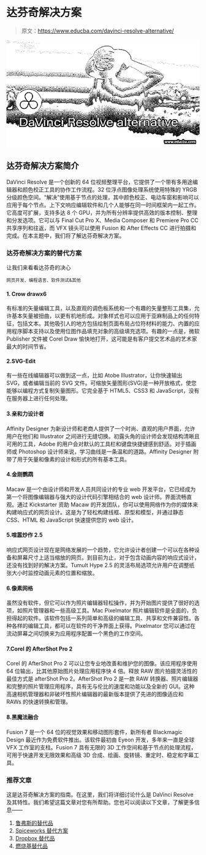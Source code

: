 # 达芬奇解决方案

> 原文：<https://www.educba.com/davinci-resolve-alternative/>

![DaVinci Resolve alternative](img/cd2a6838de58981a39d85ff1b791559c.png)



## 达芬奇解决方案简介

DaVinci Resolve 是一个创新的 64 位视频整理平台，它提供了一个带有多用途编辑器和颜色校正工具的协作工作流程。32 位浮点图像处理系统使用特殊的 YRGB 分级颜色空间。“解决”使用基于节点的处理，其中颜色校正、电动车窗和影响可以应用于每个节点。上下文响应编辑软件和几个人能够在同一时间框架内一起工作。它高度可扩展，支持多达 8 个 GPU，并为所有分辨率提供高效的版本控制、整理和分发选项。它可以与 Final Cut Pro X、Media Composer 和 Premiere Pro CC 共享序列和往返，而 VFX 镜头可以使用 Fusion 和 After Effects CC 进行拍摄和完成。在本主题中，我们将了解达芬奇解决方案。

### 达芬奇解决方案的替代方案

让我们来看看达芬奇的决心

<small>网页开发、编程语言、软件测试&其他</small>

#### 1\. Crow drawx6

有标准的矢量编辑工具，以及直观的调色板系统和一个有趣的矢量整形工具集，允许基本矢量被扭曲，以更有机地形成。对象样式也可以应用于亚麻制品上的任何特征，包括文本。其他吸引人的地方包括绘制页面布局占位符材料的能力、内置的应用程序脚本支持以及使用位图作品填充对象的高级填充选项。有趣的一点是，微软 Publisher 文件被 Corel Draw 愉快地打开，这可能是有客户提交艺术品的艺术家最大的时间节省。

#### 2.SVG-Edit

有一些在线编辑器可以做到这一点，比如 Atobe Illustrator，让你快速输出 SVG，或者编辑当前的 SVG 文件。可缩放矢量图形(SVG)是一种开放格式，使您能够以编程方式复制矢量图形。它完全基于 HTML5、CSS3 和 JavaScript，没有在服务器上进行任何处理。

#### 3.亲和力设计者

Affinity Designer 为新设计师和老商人提供了一个时尚、直观的用户界面，允许用户在他们和 Illustrator 之间进行无缝切换。初露头角的设计师会发现结构清晰且可用的工具，Adobe 的用户会对默认的工具栏和键盘快捷键感到舒适。对于插画师或 Photoshop 设计师来说，学习曲线是一条温和的道路。Affinity Designer 附带了用于矢量和像素的设计和形式的所有基本工具。

#### 4.金刚鹦鹉

Macaw 是一个由设计师和开发人员共同设计的专业 web 开发平台，它已经成为第一个将图像编辑器与强大的设计代码引擎相结合的 web 设计师。界面流畅直观。通过 Kickstarter 资助 Macaw 的开发团队，你可以使用网络作为你的媒体来构建响应式的网页设计。这是为了轻松构建线框、原型和模型，并通过静态 CSS、HTML 和 JavaScript 快速提供您的 web 设计。

#### 5.喧嚣炒作 2.5

响应式网页设计现在是网络发展的一个趋势，它允许设计者创建一个可以在各种设备和屏幕尺寸上适当缩放的网页。到目前为止，对于包含动画内容的响应式设计，还没有找到好的解决方案。Tumult Hype 2.5 的灵活布局选项允许用户在调整纸张大小时监控动画元素的位置和缩放。

#### 6.像素网格

虽然没有软件，但它可以作为照片编辑器轻松操作，并为开始图片提供了很好的选项，如照片管理器和一些高级工具。Mac Pixelmator 照片编辑软件是全面的，负担得起的软件。该软件包括一系列简单和高级的编辑工具、共享和文件兼容性。各种各样的编辑工具，都可以在软件的干净界面上获得。Pixelmator 您可以通过在流动屏幕之间切换来为应用程序配置一个黑色的工作空间。

#### 7.Corel 的 AfterShot Pro 2

Corel 的 AfterShot Pro 2 可以让您专业地改善和维护您的图像。该应用程序使用 64 位输出，比其他原始图片处理应用程序快 4 倍。释放 RAW 图片拍摄灵活性的最佳方式是 afterShot Pro 2。AfterShot Pro 2 是一款 RAW 转换器、照片编辑器和完整的照片管理应用程序，具有无与伦比的速度和功能以及全新的 GUI。这种高速相机管理器和非破坏性照片编辑器的最新版本提供了先进的图像适应和 RAWs 的快速转换和管理。

#### 8.黑魔法融合

Fusion 7 是一个 64 位的视觉效果和移动图形套件，新所有者 Blackmagic Design 最近作为免费软件推出。该软件最初由 Eyeon 开发，多年来一直是全球 VFX 工作室的支柱。Fusion 7 具有无限的 3D 工作空间和基于节点的处理流程，可用于快速开发无限效果和高级 3D 合成、绘画、旋转镜、重定时、稳定和字幕工具。

### 推荐文章

这是达芬奇解决方案的指南。在这里，我们将详细讨论什么是 DaVinci Resolve 及其特性。我们希望这篇文章对您有所帮助。您也可以阅读以下文章，了解更多信息——

1.  [鲁弗斯的替代品](https://www.educba.com/rufus-alternatives/)
2.  [Spiceworks 替代方案](https://www.educba.com/spiceworks-alternative/)
3.  [Dropbox 替代品](https://www.educba.com/dropbox-alternatives/)
4.  [燃烧基替代品](https://www.educba.com/firebase-alternatives/)





